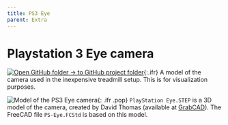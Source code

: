 ```yaml
---
title: PS3 Eye
parent: Extra
---
```


# Playstation 3 Eye camera

[![Open GitHub folder]({{"/assets/img/GitHub-Mark-32px.png"|relative_url}}) → to GitHub project folder](https://github.com/reiserlab/Component-Design/tree/main/Extra/PS-Eye){:.ifr}
A model of the camera used in the inexpensive treadmill setup. This is for visualization purposes.

![Model of the PS3 Eye camera]({{"/assets/img/Extra/PS3-Eye/PS3-Eye.png"|relative_url}}){: .ifr .pop}
`PlayStation Eye.STEP` is a 3D model of the camera, created by David Thomas (available at [GrabCAD](https://grabcad.com/library/playstation-eye#!)). The FreeCAD file `PS-Eye.FCStd` is based on this model.